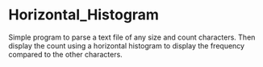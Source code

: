 # Horizontal_Histogram
Simple program to parse a text file of any size and count characters. Then display the count using a horizontal histogram to display the frequency compared to the other characters. 

